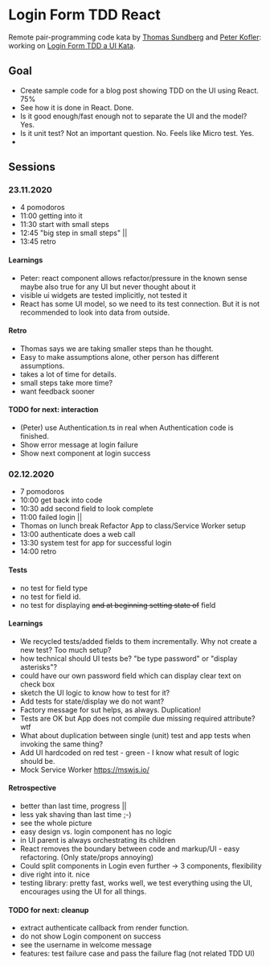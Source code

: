# Login Form TDD React

Remote pair-programming code kata by [Thomas Sundberg](https://www.thinkcode.se/)
and [Peter Kofler](https://www.code-cop.org/): working on
[Login Form TDD a UI Kata](https://blog.code-cop.org/2020/01/login-form-tdd-ui-kata.html).

## Goal

- Create sample code for a blog post showing TDD on the UI using React. 75%
- See how it is done in React. Done.
- Is it good enough/fast enough not to separate the UI and the model? Yes.
- Is it unit test? Not an important question. No. Feels like Micro test. Yes.
- 

## Sessions

### 23.11.2020

- 4 pomodoros
- 11:00 getting into it
- 11:30 start with small steps
- 12:45 "big step in small steps" ||
- 13:45 retro

#### Learnings

- Peter: react component allows refactor/pressure in the known sense
  maybe also true for any UI but never thought about it
- visible ui widgets are tested implicitly, not tested it
- React has some UI model, so we need to its test connection.
  But it is not recommended to look into data from outside.

#### Retro

- Thomas says we are taking smaller steps than he thought.
- Easy to make assumptions alone, other person has different assumptions.
- takes a lot of time for details.
- small steps take more time?
- want feedback sooner

#### TODO for next: interaction

- (Peter) use Authentication.ts in real when Authentication code is finished.
- Show error message at login failure
- Show next component at login success

### 02.12.2020

- 7 pomodoros
- 10:00 get back into code
- 10:30 add second field to look complete
- 11:00 failed login ||
- Thomas on lunch break Refactor App to class/Service Worker setup
- 13:00 authenticate does a web call
- 13:30 system test for app for successful login
- 14:00 retro

#### Tests

- no test for field type
- no test for field id.
- no test for displaying ~~and at beginning setting state of~~ field

#### Learnings

- We recycled tests/added fields to them incrementally. Why not create a new test? Too much setup?
- how technical should UI tests be? "be type password" or "display asterisks"?
- could have our own password field which can display clear text on check box
- sketch the UI logic to know how to test for it?
- Add tests for state/display we do not want?
- Factory message for sut helps, as always. Duplication!
- Tests are OK but App does not compile due missing required attribute? wtf
- What about duplication between single (unit) test and app tests when invoking the same thing?
- Add UI hardcoded on red test - green - I know what result of logic should be.
- Mock Service Worker https://mswjs.io/

#### Retrospective

- better than last time, progress ||
- less yak shaving than last time ;-)
- see the whole picture
- easy design vs. login component has no logic
- in UI parent is always orchestrating its children
- React removes the boundary between code and markup/UI - easy refactoring.
  (Only state/props annoying)
- Could split components in Login even further -> 3 components, flexibility
- dive right into it. nice
- testing library: pretty fast, works well, we test everything using the UI, 
  encourages using the UI for all things.

#### TODO for next: cleanup

- extract authenticate callback from render function.
- do not show Login component on success
- see the username in welcome message
- features: test failure case and pass the failure flag (not related TDD UI)

